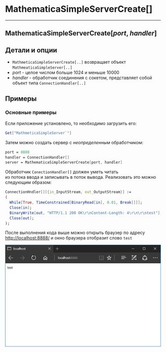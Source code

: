 # MathematicaSimpleServerCreate[]
---
**MathematicaSimpleServerCreate[**_port_, _handler_**]**
---
## Детали и опции

- `MathmeticaSimpleServerCreate[..]` возвращает объект `MathmeaticaSimpleServer[..]`
- _port_ - целое числом больше 1024 и меньше 10000
- _handler_ - обработчик соединения с сокетом, представляет собой объект типа `ConnectionHandler[..]`

## Примеры

### Основные примеры

Если приложение установлено, то необходимо загрузить его: 

```mathematica
Get["MathmeticaSimpleServer`"]
```

Затем можно создать сервер с _неопределенным_ обработчиком: 

```mathematica
port = 8888
handler = ConnectionHandler[]
server = MathematicaSimpleServerCreate[port, handler]
```

Обработчик `ConectionHandler[]` должен уметь читать  
из потока ввода и записывать в поток вывода. 
Реализовать это можно следующим образом: 

```mathematica
ConnectionHndler[][{in_InputStream, out_OutputStream}] := 
(
  While[True, TimeConstrained[BinaryRead[in], 0.01, Break[]]];
  Close[in]; 
  BinaryWrite[out, "HTTP/1.1 200 OK\r\nContent-Length: 4\r\n\r\ntest"];
  Close[out];
); 
```

После выполнения кода выше можно открыть браузер по адресу  
[http://localhost:8888/](http://localhost:8888/) и окно браузера отобразит слово `test`

![](./Images/test.png)
